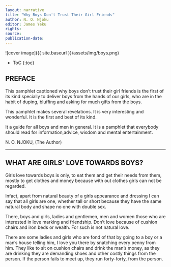 ```yaml
---
layout: narrative
title: "Why Boys Don't Trust Their Girl Friends"
author: N. O. Njoku
editor: James Yeku
rights: 
source:
publication-date:
---
```



![cover image]({{ site.baseurl }}/assets/img/boys.png)

* ToC
{:toc}

## PREFACE


This pamphlet captioned why boys don’t trust their girl friends is the first of its kind specially to deliver boys from the hands of our girls, who are in the habit of duping, bluffing and asking for much gifts from the boys.  

This pamphlet makes several revelations. It is very interesting and wonderful. It is the first and best of its kind. 

It a guide for all boys and men in general. It is a pamphlet that everybody should read for information,advice, wisdom and mental entertainment.
 
N. O. NJOKU, 
(The Author)

----
                        

## WHAT ARE GIRLS' LOVE TOWARDS BOYS?

Girls love towards boys is only, to eat them and get their needs from them, mostly to get clothes 
and money because with out clothes girls can not be regarded.

Infact, apart from natural beauty of a girls appearance and dressing I can say that all girls are 
one, whether tall or short because they have the same natural body and shape no one with double sex.

There, boys and girls, ladies and gentlemen, men and women those who are interested in 
love marking and friendship. Don’t love because of cushion chairs and iron beds or wealth. 
For such is not natural love.

There are some ladies and girls who are fond of that by going to a boy or a man’s house 
telling him, I love you there by snatching every penny from him. They like to sit on cushion chairs 
and drink the man’s money, as they are drinking they are demanding shoes and other costly things from 
the person. If the person fails to meet up, they 
run forty-forty, from the person.
